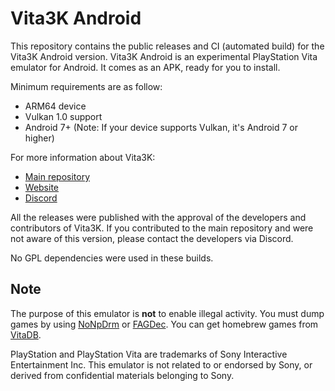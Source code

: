 # Vita3K Android

This repository contains the public releases and CI (automated build) for the Vita3K Android version.
Vita3K Android is an experimental PlayStation Vita emulator for Android. It comes as an APK, ready for you to install.

Minimum requirements are as follow:
- ARM64 device
- Vulkan 1.0 support 
- Android 7+ (Note: If your device supports Vulkan, it's Android 7 or higher)

For more information about Vita3K:
- [Main repository](https://github.com/Vita3K/Vita3K)
- [Website](https://vita3k.org/)
- [Discord](https://discord.gg/MaWhJVH)

All the releases were published with the approval of the developers and contributors of Vita3K. If you contributed to the main repository and were not aware of this version, please contact the developers via Discord.

No GPL dependencies were used in these builds.

## Note

The purpose of this emulator is **not** to enable illegal activity. You must dump games by using [NoNpDrm](https://github.com/TheOfficialFloW/NoNpDrm) or [FAGDec](https://github.com/CelesteBlue-dev/PSVita-RE-tools/tree/master/FAGDec/build). You can get homebrew games from [VitaDB](https://vitadb.rinnegatamante.it/).

PlayStation and PlayStation Vita are trademarks of Sony Interactive Entertainment Inc. This emulator is not related to or endorsed by Sony, or derived from confidential materials belonging to Sony.
